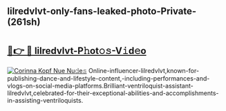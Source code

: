 ## lilredvlvt-only-fans​-leaked-photo​-Private-(261sh)


# <h2><a href="https://mediaupload.pro?title=lilredvlvt&ref=git">🔗👉 🔴 lilredvlvt-P𝚑ot𝚘𝚜-V𝚒d𝚎o</a></h2>

[![Corinna Kopf Nue Nu𝚍e𝚜](https://i.imgur.com/0qMVB7G.gif)](https://mediaupload.pro?title=lilredvlvt&ref=git)
Online-influencer-lilredvlvt,known-for-publishing-dance-and-lifestyle-content,-including-performances-and-vlogs-on-social-media-platforms.Brilliant-ventriloquist-assistant-lilredvlvt,celebrated-for-their-exceptional-abilities-and-accomplishments-in-assisting-ventriloquists.  